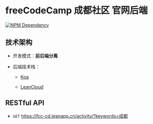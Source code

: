 # freeCodeCamp 成都社区 官网后端

[![NPM Dependency](https://david-dm.org/FreeCodeCamp-Chengdu/OWS_BE.svg)](https://david-dm.org/FreeCodeCamp-Chengdu/OWS_BE)

## 技术架构

-   开发模式：**前后端分离**

-   后端技术栈：

    -   [Koa](http://koa.bootcss.com/)

    -   [LeanCloud](https://leancloud.cn/)

## RESTful API

-   `GET` https://fcc-cd.leanapp.cn/activity/?keywords=成都
